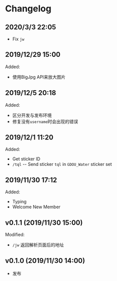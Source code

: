 # Changelog

## 2020/3/3 22:05

- Fix `jw`

## 2019/12/29 15:00

Added:

- 使用BigJpg API来放大图片

## 2019/12/5 20:18

Added:

- 区分开发与发布环境
- 修复没有`username`时会出现的错误

## 2019/12/1 11:20

Added:

- Get sticker ID
- `/tql` -- Send sticker `tql` in `GDOU_Water` sticker set

## 2019/11/30 17:12

Added:

- Typing
- Welcome New Member

## v0.1.1 (2019/11/30 15:00)

Modified:

- `/jw` 返回解析页面后的地址

## v0.1.0 (2019/11/30 14:00)

- 发布
